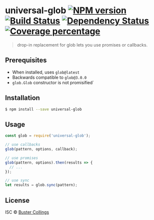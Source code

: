 # universal-glob [![NPM version][npm-image]][npm-url] [![Build Status][travis-image]][travis-url] [![Dependency Status][daviddm-image]][daviddm-url] [![Coverage percentage][coveralls-image]][coveralls-url]

> drop-in replacement for glob lets you use promises or callbacks.

## Prerequisites

* When installed, uses `glob@latest`
* Backwards compatible to `glob@3.0.0`
* `glob.Glob` constructor is not promisified`

## Installation

```sh
$ npm install --save universal-glob
```

## Usage

```js
const glob = require('universal-glob');

// use callbacks
glob(pattern, options, callback);

// use promises
glob(pattern, options).then(results => {
  // ...
});

// use sync
let results = glob.sync(pattern);
```

## License

ISC © [Buster Collings](https://about.me/buster)

[npm-image]: https://badge.fury.io/js/universal-glob.svg
[npm-url]: https://npmjs.org/package/universal-glob
[travis-image]: https://travis-ci.org/busterc/universal-glob.svg?branch=master
[travis-url]: https://travis-ci.org/busterc/universal-glob
[daviddm-image]: https://david-dm.org/busterc/universal-glob.svg?theme=shields.io
[daviddm-url]: https://david-dm.org/busterc/universal-glob
[coveralls-image]: https://coveralls.io/repos/busterc/universal-glob/badge.svg
[coveralls-url]: https://coveralls.io/r/busterc/universal-glob

